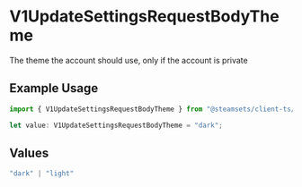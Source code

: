 # V1UpdateSettingsRequestBodyTheme

The theme the account should use, only if the account is private

## Example Usage

```typescript
import { V1UpdateSettingsRequestBodyTheme } from "@steamsets/client-ts/models/components";

let value: V1UpdateSettingsRequestBodyTheme = "dark";
```

## Values

```typescript
"dark" | "light"
```